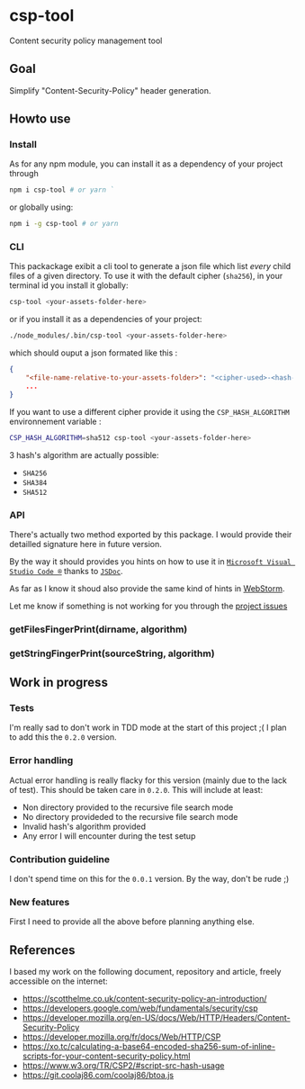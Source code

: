 # csp-tool
Content security policy management tool

## Goal
Simplify "Content-Security-Policy" header generation.

## Howto use

### Install
As for any npm module, you can install it as a dependency of your project through

```sh
npm i csp-tool # or yarn `
```

or globally using:

```sh
npm i -g csp-tool # or yarn
```

### CLI
This packackage exibit a cli tool to generate a json file which list *every* child files of a given directory.
To use it with the default cipher (`sha256`), in your terminal id you install it globally:

```sh
csp-tool <your-assets-folder-here>
```

or if you install it as a dependencies of your project:

```sh
./node_modules/.bin/csp-tool <your-assets-folder-here>
```

which should ouput a json formated like this :

```json
{
    "<file-name-relative-to-your-assets-folder>": "<cipher-used>-<hash-of-the-file-according-to-the-cipher-user>",
    ...
}
```

If you want to use a different cipher provide it using the `CSP_HASH_ALGORITHM` environnement variable :

```sh
CSP_HASH_ALGORITHM=sha512 csp-tool <your-assets-folder-here>
```

3 hash's algorithm are actually possible:
- `SHA256`
- `SHA384`
- `SHA512`

### API
There's actually two method exported by this package. I would provide their detailled signature here in future version.

By the way it should provides you hints on how to use it in [`Microsoft Visual Studio Code ®`](https://code.visualstudio.com/) thanks to [`JSDoc`](https://jsdoc.app/).

As far as I know it shoud also provide the same kind of hints in [WebStorm](https://www.jetbrains.com/fr-fr/webstorm).

Let me know if something is not working for you through the [project issues](https://github.com/tetedacier/csp-tool/issues) 

### getFilesFingerPrint(dirname, algorithm)
### getStringFingerPrint(sourceString, algorithm)

## Work in progress
### Tests
I'm really sad to don't work in TDD mode at the start of this project ;(
I plan to add this the `0.2.0` version.

### Error handling 
Actual error handling is really flacky for this version (mainly due to the lack of test). This should be taken care in `0.2.0`.
This will include at least:
- Non directory provided to the recursive file search mode
- No directory provideded to the recursive file search mode
- Invalid hash's algorithm provided
- Any error I will encounter during the test setup

### Contribution guideline
I don't spend time on this for the `0.0.1` version. By the way, don't be rude ;)

### New features
First I need to provide all the above before planning anything else.

## References

I based my work on the following document, repository and article, freely accessible on the internet:
- https://scotthelme.co.uk/content-security-policy-an-introduction/
- https://developers.google.com/web/fundamentals/security/csp
- https://developer.mozilla.org/en-US/docs/Web/HTTP/Headers/Content-Security-Policy
- https://developer.mozilla.org/fr/docs/Web/HTTP/CSP 
- https://xo.tc/calculating-a-base64-encoded-sha256-sum-of-inline-scripts-for-your-content-security-policy.html
- https://www.w3.org/TR/CSP2/#script-src-hash-usage
- https://git.coolaj86.com/coolaj86/btoa.js
 